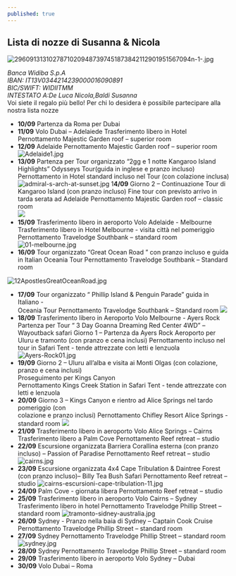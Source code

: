 ```yaml
---
published: true
---
```

## Lista di nozze di Susanna & Nicola

![29609131310278710209487397451873842112901951567094n-1-.jpg]({{site.baseurl}}/images/29609131310278710209487397451873842112901951567094n-1-.jpg)

<address>
Banca Widiba S.p.A <br/>
IBAN: IT13V0344214239000016090891<br/>
BIC/SWIFT: WIDIITMM<br/>
INTESTATO A:De Luca Nicola,Baldi Susanna
</address>

<div class="citazione">Voi siete il regalo più bello! Per chi lo desidera è possibile partecipare alla nostra lista nozze
</div>


- **10/09**	Partenza da Roma per Dubai
- **11/09**	Volo Dubai – Adelaiede
Trasferimento libero in Hotel
Pernottamento Majestic Garden roof – superior room
- **12/09** 	Adelaide
Pernottamento Majestic Garden roof – superior room
![Adelaide1.jpg]({{site.baseurl}}/images/Adelaide1.jpg)
- **13/09** 	Partenza per Tour organizzato “2gg e 1 notte Kangaroo Island Highlights”  		Odysseys Tour(guida in inglese e pranzo incluso)
Pernottamento in Hotel standard incluso nel Tour (con colazione inclusa)
![admiral-s-arch-at-sunset.jpg]({{site.baseurl}}/images/admiral-s-arch-at-sunset.jpg)
1**4/09**	Giorno 2 – Continuazione Tour di Kangaroo Island (con pranzo incluso)
Fine tour con previsto arrivo in tarda serata ad Adelaide
Pernottamento Majestic Garden roof – classic room            
![]({{site.baseurl}}/images/seal%20bay.jpg)
- **15/09**	Trasferimento libero in aeroporto
Volo Adelaide - Melbourne
Trasferimento libero in Hotel
Melbourne - visita città nel pomeriggio
Pernottamento Travelodge Southbank – standard room            
![01-melbourne.jpg]({{site.baseurl}}/images/01-melbourne.jpg)
- **16/09**	Tour organizzato “Great Ocean Road ” con pranzo incluso e guida in Italian
Oceania Tour
Pernottamento Travelodge Southbank – Standard room
            
![12ApostlesGreatOceanRoad.jpg]({{site.baseurl}}/images/12ApostlesGreatOceanRoad.jpg)
- **17/09** 	Tour organizzato “ Phillip Island &amp; Penguin Parade” guida in Italiano - 	
Oceania Tour
Pernottamento Travelodge Southbank – Standard room
![]({{site.baseurl}}/images/phillip%20island.jpg)
- **18/09**	Trasferimento libero in Aeroporto
Volo Melbourne - Ayers Rock 
Partenza per Tour “ 3 Day Goanna Dreaming Red Center 4WD” – Wayoutback safari
Giorno 1 – Partenza da Ayers Rock Aeroporto per Uluru e tramonto (con pranzo e 
cena inclusi)
Pernottamento incluso nel tour in Safari Tent - tende attrezzate con letti e 				lenzuola           
![Ayers-Rock01.jpg]({{site.baseurl}}/images/Ayers-Rock01.jpg)
- **19/09** 	Giorno 2 – Uluru all’alba e visita ai Monti Olgas (con colazione, pranzo e cena inclusi)			
Proseguimento per Kings Canyon			
Pernottamento Kings Creek Station in Safari Tent - tende attrezzate con letti e 			lenzuola
- **20/09** 	Giorno 3 – Kings Canyon e rientro ad Alice Springs nel tardo pomeriggio (con 	
colazione e pranzo inclusi)
Pernottamento Chifley Resort Alice Springs - standard room
![]({{site.baseurl}}/images/images%20kings%20canyon.jpg)
- **21/09** 	Trasferimento libero in aeroporto
Volo Alice Springs – Cairns
Trasferimento libero a Palm Cove
Pernottamento Reef retreat – studio
- **22/09** 	Escursione organizzata Barriera Corallina esterna (con pranzo incluso) – 
Passion of Paradise
Pernottamento Reef retreat – studio
![cairns.jpg]({{site.baseurl}}/images/cairns.jpg)
- **23/09** 	Escursione organizzata 4x4 Cape Tribulation &amp; Daintree Forest (con pranzo 
incluso)– Billy Tea Bush Safari
Pernottamento Reef retreat – studio
![cairns-escursioni-cape-tribulation-11.jpg]({{site.baseurl}}/images/cairns-escursioni-cape-tribulation-11.jpg)
- **24/09** 	Palm Cove - giornata libera
Pernottamento Reef retreat – studio
- **25/09**	Trasferimento libero in aeroporto
Volo Cairns – Sydney
Trasferimento libero in hotel
Pernottamento Travelodge Phillip Street – standard room
![tramonto-sidney-australia.jpg]({{site.baseurl}}/images/tramonto-sidney-australia.jpg)
- **26/09**	Sydney - Pranzo nella baia di Sydney – Captain Cook Cruise
Pernottamento Travelodge Phillip Street – standard room
- **27/09**	Sydney
Pernottamento Travelodge Phillip Street – standard room
![sydney.jpg]({{site.baseurl}}/images/sydney.jpg)
- **28/09** 	Sydney
Pernottamento Travelodge Phillip Street – standard room
- **29/09** 	Trasferimento libero in aeroporto
Volo Sydney – Dubai
- **30/09** 	Volo Dubai – Roma
